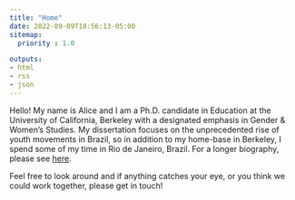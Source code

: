 ```yaml
---
title: "Home"
date: 2022-09-09T18:56:13-05:00
sitemap:
  priority : 1.0

outputs:
- html
- rss
- json
---
```


Hello! My name is Alice and I am a Ph.D. candidate in Education at the University of California, Berkeley with a designated emphasis in Gender & Women’s Studies.
My dissertation focuses on the unprecedented rise of youth movements in Brazil, so in addition to my home-base in Berkeley, I spend some of my time in Rio de Janeiro, Brazil.
For a longer biography, please see [here](/biography).

Feel free to look around and if anything catches your eye, or you think we could work together, please get in touch!

